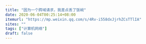 ```yaml
---
title: "因为一个跨域请求，我差点丢了饭碗"
date: 2020-06-04T00:25:14+08:00
itemurl: "https://mp.weixin.qq.com/s/4Rv-i558dxJjrhZCsTTlIA"
sites: ""
tags: ["计算机网络"]
draft: false
---
```



